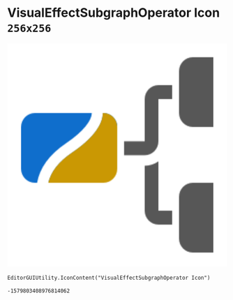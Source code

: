 # VisualEffectSubgraphOperator Icon `256x256`
<img src="/img/VisualEffectSubgraphOperator%20Icon.png" width=512 height=512>

``` CSharp
EditorGUIUtility.IconContent("VisualEffectSubgraphOperator Icon")
```
```
-1579803408976814062
```
